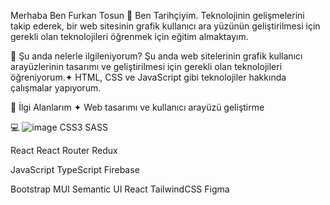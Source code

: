 Merhaba Ben Furkan Tosun  🌠
Ben Tarihçiyim. Teknolojinin gelişmelerini takip ederek, bir web sitesinin grafik kullanıcı ara yüzünün geliştirilmesi için gerekli olan teknolojileri öğrenmek için eğitim almaktayım.

🔭 Şu anda nelerle ilgileniyorum?
Şu anda web sitelerinin grafik kullanıcı arayüzlerinin tasarımı ve geliştirilmesi için gerekli olan teknolojileri öğreniyorum.✦
HTML, CSS ve JavaScript gibi teknolojiler hakkında çalışmalar yapıyorum. 

🚀 İlgi Alanlarım
✦ Web tasarımı ve kullanıcı arayüzü geliştirme


💻
![image](https://user-images.githubusercontent.com/130418854/236064208-22d85c0c-bd28-403c-a61c-16a619260b8b.png)
 CSS3 SASS

React React Router
Redux

JavaScript TypeScript Firebase

Bootstrap MUI Semantic UI React TailwindCSS Figma

